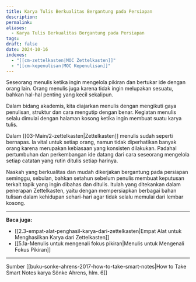 ```yaml
---
title: Karya Tulis Berkualitas Bergantung pada Persiapan
description: 
permalink: 
aliases:
  - Karya Tulis Berkualitas Bergantung pada Persiapan
tags: 
draft: false
date: 2024-10-16
indexes:
  - "[[cm-zettelkasten|MOC Zettelkasten]]"
  - "[[cm-kepenulisan|MOC Kepenulisan]]"
---
```

Seseorang menulis ketika ingin mengelola pikiran dan bertukar ide dengan orang lain. Orang menulis juga karena tidak ingin melupakan sesuatu, bahkan hal-hal penting yang kecil sekalipun. 

Dalam bidang akademis, kita diajarkan menulis dengan mengikuti gaya penulisan, struktur dan cara mengutip dengan benar. Kegiatan menulis selalu dimulai dengan halaman kosong ketika ingin membuat suatu karya tulis.

Dalam [[03-Main/2-zettelkasten|Zettelkasten]] menulis sudah seperti bernapas. Ia vital untuk setiap orang, namun tidak diperhatikan banyak orang karena merupakan kebiasaan yang konsisten dilakukan. Padahal pertumbuhan dan perkembangan ide datang dari cara seseorang mengelola setiap catatan yang rutin ditulis setiap harinya.

Naskah yang berkualitas dan mudah dikerjakan bergantung pada persiapan seminggu, sebulan, bahkan setahun sebelum penulis membuat keputusan terkait topik yang ingin dibahas dan ditulis. Itulah yang ditekankan dalam penerapan Zettelkasten, yaitu dengan mempersiapkan berbagai bahan tulisan dalam kehidupan sehari-hari agar tidak selalu memulai dari lembar kosong.



---
**Baca juga:**
- [[2.3-empat-alat-penghasil-karya-dari-zettelkasten|Empat Alat untuk Menghasilkan Karya dari Zettelkasten]]
- [[5.1a-Menulis untuk mengenali fokus pikiran|Menulis untuk Mengenali Fokus Pikiran]]


---
Sumber [[buku-sonke-ahrens-2017-how-to-take-smart-notes|How to Take Smart Notes karya Sönke Ahrens, hlm. 6]]
